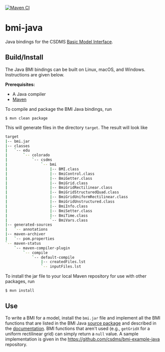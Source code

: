 [![Maven CI](https://github.com/csdms/bmi-java/actions/workflows/maven.yml/badge.svg)](https://github.com/csdms/bmi-java/actions/workflows/maven.yml)

# bmi-java

Java bindings for the CSDMS [Basic Model Interface](https://bmi.readthedocs.io).

## Build/Install

The Java BMI bindings can be built on Linux, macOS, and Windows. Instructions are given below.

**Prerequisites:**
* A Java compiler
* [Maven](http://maven.apache.org)

To compile and package the BMI Java bindings, run

    $ mvn clean package

This will generate files in the directory `target`. The result will look like
```bash
target
|-- bmi.jar
|-- classes
|   `-- edu
|       `-- colorado
|           `-- csdms
|               `-- bmi
|                   |-- BMI.class
|                   |-- BmiControl.class
|                   |-- BmiGetter.class
|                   |-- BmiGrid.class
|                   |-- BmiGridRectilinear.class
|                   |-- BmiGridStructuredQuad.class
|                   |-- BmiGridUniformRectilinear.class
|                   |-- BmiGridUnstructured.class
|                   |-- BmiInfo.class
|                   |-- BmiSetter.class
|                   |-- BmiTime.class
|                   `-- BmiVars.class
|-- generated-sources
|   `-- annotations
|-- maven-archiver
|   `-- pom.properties
`-- maven-status
    `-- maven-compiler-plugin
        `-- compile
            `-- default-compile
                |-- createdFiles.lst
                `-- inputFiles.lst
```

To install the jar file to your local Maven repository for use with other packages, run

    $ mvn install

## Use

To write a BMI for a model,
install the `bmi.jar` file and implement all the BMI functions
that are listed in the BMI Java [source package](https://github.com/csdms/bmi-java/tree/master/src/main/java/edu/colorado/csdms/bmi)
and described in the [documentation](https://bmi.readthedocs.io).
BMI functions that aren't used
(e.g., `getGridX` for a uniform rectilinear grid)
can simply return a `null` value.
A sample implementation is given in the
https://github.com/csdms/bmi-example-java
repository.
